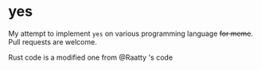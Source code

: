 # yes

My attempt to implement `yes` on various programming language ~~for meme~~. Pull requests are welcome.

Rust code is a modified one from @Raatty 's code
